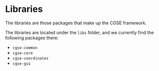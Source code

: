 
# Libraries

The libraries are those packages that make up the CGSE framework.

The libraries are located under the `libs` folder, and we currently find the following packages there:

- `cgse-common`
- `cgse-core`
- `cgse-coordinates`
- `cgse-gui`
